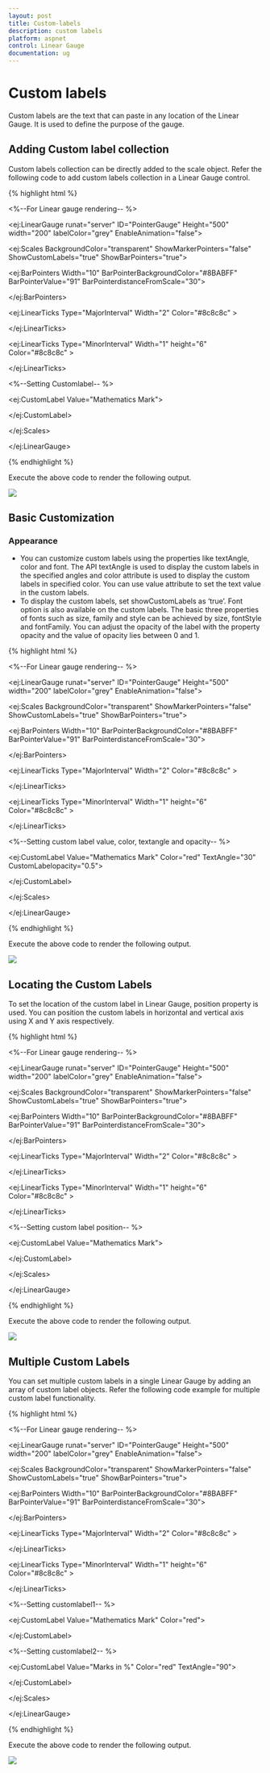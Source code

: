 ```yaml
---
layout: post
title: Custom-labels
description: custom labels
platform: aspnet
control: Linear Gauge
documentation: ug
---
```


# Custom labels

Custom labels are the text that can paste in any location of the Linear Gauge. It is used to define the purpose of the gauge.

## Adding Custom label collection

Custom labels collection can be directly added to the scale object. Refer the following code to add custom labels collection in a Linear Gauge control.

{% highlight html %}

<%--For Linear gauge rendering-- %>

<ej:LinearGauge runat="server" ID="PointerGauge"  Height="500" width="200" labelColor="grey" EnableAnimation="false">

<Scales>

<ej:Scales BackgroundColor="transparent" ShowMarkerPointers="false" ShowCustomLabels="true"  ShowBarPointers="true">

<Border Color="transparent" Width="0" />

<BarPointerCollection>

<ej:BarPointers Width="10" BarPointerBackgroundColor="#8BABFF" BarPointerValue="91" BarPointerdistanceFromScale="30">

</ej:BarPointers>

</BarPointerCollection>

<TickCollection >

<ej:LinearTicks Type="MajorInterval" Width="2" Color="#8c8c8c" >

<DistanceFromScale X="7" Y="0" />

</ej:LinearTicks>

<ej:LinearTicks Type="MinorInterval" Width="1" height="6" Color="#8c8c8c" >

<DistanceFromScale X="7" Y="0" />

</ej:LinearTicks>

</TickCollection>

<%--Setting Customlabel-- %>

<CustomLabelCollection>

<ej:CustomLabel Value="Mathematics Mark">

<Position X="55" Y="97" />

</ej:CustomLabel>

</CustomLabelCollection>

</ej:Scales>

</Scales>

<Frame BackgroundImageUrl="../Content/images/gauge/Gauge_linear_light.png" />

</ej:LinearGauge>

{% endhighlight %}





Execute the above code to render the following output.

![](Custom-labels_images/Custom-labels_img1.png)



## Basic Customization

### Appearance

* You can customize custom labels using the properties like textAngle, color and font. The API textAngle is used to display the custom labels in the specified angles and color attribute is used to display the custom labels in specified color. You can use value attribute to set the text value in the custom labels. 
* To display the custom labels, set showCustomLabels as ‘true’. Font option is also available on the custom labels. The basic three properties of fonts such as size, family and style can be achieved by size, fontStyle and fontFamily. You can adjust the opacity of the label with the property opacity and the value of opacity lies between 0 and 1.

{% highlight html %}

<%--For Linear gauge rendering-- %>

<ej:LinearGauge runat="server" ID="PointerGauge"  Height="500" width="200" labelColor="grey" EnableAnimation="false">

<Scales>

<ej:Scales BackgroundColor="transparent" ShowMarkerPointers="false" ShowCustomLabels="true"  ShowBarPointers="true">

<Border Color="transparent" Width="0" />

<BarPointerCollection>

<ej:BarPointers Width="10" BarPointerBackgroundColor="#8BABFF" BarPointerValue="91" BarPointerdistanceFromScale="30">

</ej:BarPointers>

</BarPointerCollection>

<TickCollection >

<ej:LinearTicks Type="MajorInterval" Width="2" Color="#8c8c8c" >

<DistanceFromScale X="7" Y="0" />

</ej:LinearTicks>

<ej:LinearTicks Type="MinorInterval" Width="1" height="6" Color="#8c8c8c" >

<DistanceFromScale X="7" Y="0" />

</ej:LinearTicks>

</TickCollection>

<%--Setting custom label value, color, textangle and opacity-- %>

<CustomLabelCollection>

<ej:CustomLabel Value="Mathematics Mark" Color="red" TextAngle="30" CustomLabelopacity="0.5">

<Position X="55" Y="87" />

</ej:CustomLabel>

</CustomLabelCollection>

</ej:Scales>

</Scales>

<Frame BackgroundImageUrl="../Content/images/gauge/Gauge_linear_light.png" />

</ej:LinearGauge>

{% endhighlight %}







Execute the above code to render the following output.

![](Custom-labels_images/Custom-labels_img2.png)



## Locating the Custom Labels

To set the location of the custom label in Linear Gauge, position property is used. You can position the custom labels in horizontal and vertical axis using X and Y axis respectively.

{% highlight html %}

<%--For Linear gauge rendering-- %>

<ej:LinearGauge runat="server" ID="PointerGauge"  Height="500" width="200" labelColor="grey" EnableAnimation="false">

<Scales>

<ej:Scales BackgroundColor="transparent" ShowMarkerPointers="false" ShowCustomLabels="true"  ShowBarPointers="true">

<Border Color="transparent" Width="0" />

<BarPointerCollection>

<ej:BarPointers Width="10" BarPointerBackgroundColor="#8BABFF" BarPointerValue="91" BarPointerdistanceFromScale="30">

</ej:BarPointers>

</BarPointerCollection>

<TickCollection >

<ej:LinearTicks Type="MajorInterval" Width="2" Color="#8c8c8c" >

<DistanceFromScale X="7" Y="0" />

</ej:LinearTicks>

<ej:LinearTicks Type="MinorInterval" Width="1" height="6" Color="#8c8c8c" >

<DistanceFromScale X="7" Y="0" />                            </ej:LinearTicks>

</TickCollection>

<%--Setting custom label position-- %>

<CustomLabelCollection>

<ej:CustomLabel Value="Mathematics Mark">

<Position X="55" Y="97" />

</ej:CustomLabel>

</CustomLabelCollection>

</ej:Scales>

</Scales>

<Frame BackgroundImageUrl="../Content/images/gauge/Gauge_linear_light.png" />

</ej:LinearGauge>


{% endhighlight %}



Execute the above code to render the following output.

![](Custom-labels_images/Custom-labels_img3.png)



## Multiple Custom Labels

You can set multiple custom labels in a single Linear Gauge by adding an array of custom label objects. Refer the following code example for multiple custom label functionality.


{% highlight html %}

<%--For Linear gauge rendering-- %>

<ej:LinearGauge runat="server" ID="PointerGauge"  Height="500" width="200" labelColor="grey" EnableAnimation="false">

<Scales>

<ej:Scales BackgroundColor="transparent" ShowMarkerPointers="false" ShowCustomLabels="true"  ShowBarPointers="true">

<Border Color="transparent" Width="0" />

<BarPointerCollection>

<ej:BarPointers Width="10" BarPointerBackgroundColor="#8BABFF" BarPointerValue="91" BarPointerdistanceFromScale="30">

</ej:BarPointers>

</BarPointerCollection>

<TickCollection >

<ej:LinearTicks Type="MajorInterval" Width="2" Color="#8c8c8c" >

<DistanceFromScale X="7" Y="0" />

</ej:LinearTicks>

<ej:LinearTicks Type="MinorInterval" Width="1" height="6" Color="#8c8c8c" >

<DistanceFromScale X="7" Y="0" />

</ej:LinearTicks>

</TickCollection>

<CustomLabelCollection>

<%--Setting customlabel1-- %>

<ej:CustomLabel Value="Mathematics Mark" Color="red">

<Position X="55" Y="87" />

</ej:CustomLabel>

<%--Setting customlabel2-- %>

<ej:CustomLabel Value="Marks in %" Color="red" TextAngle="90">

<Position X="15" Y="57" />

</ej:CustomLabel>

</CustomLabelCollection>

</ej:Scales>

</Scales>

<Frame BackgroundImageUrl="../Content/images/gauge/Gauge_linear_light.png" />

</ej:LinearGauge>

{% endhighlight %}

Execute the above code to render the following output.

![](Custom-labels_images/Custom-labels_img4.png)